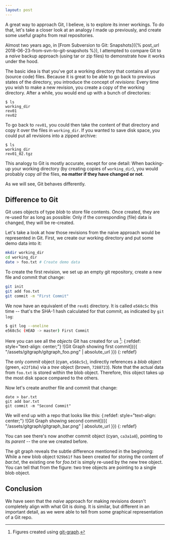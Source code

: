 ```yaml
---
layout: post
---
```


A great way to approach Git, I believe, is to explore its inner workings. To do that, let's take a closer look at an analogy I made up previously, and create some useful graphs from real repositories.

Almost two years ago, in [From Subversion to Git: Snapshots]({% post_url 2018-06-23-from-svn-to-git-snapshots %}), I attempted to compare Git to a *naive* backup approach (using tar or zip files) to demonstrate how it works under the hood.

The basic idea is that you've got a working directory that contains all your (source code) files. Because it is great to be able to go back to previous states of the directory, you introduce the concept of *revisions*: Every time you wish to make a new revision, you create a copy of the working directory. After a while, you would end up with a bunch of directories:

```
$ ls
working_dir
rev01
rev02
```

To go back to `rev01`, you could then take the content of that directory and copy it over the files in `working_dir`. If you wanted to save disk space, you could put all revisions into a zipped archive:
```
$ ls
working_dir
rev01_02.tgz
```

This analogy to Git is mostly accurate, except for one detail: When backing-up your working directory (by creating copies of `working_dir`), you would probably copy *all* the files, **no matter if they have changed or not**.

As we will see, Git behaves differently.

## Difference to Git
Git uses objects of type *blob* to store file contents. Once created, they are re-used for as long as possible: Only if the corresponding (file) data is changed, they will be re-created.

Let's take a look at how those revisions from the naive approach would be represented in Git. First, we create our working directory and put some demo data into it:
```bash
mkdir working_dir
cd working_dir
date > foo.txt # Create demo data
```

To create the first revision, we set up an empty git repository, create a new file and commit that change:
```bash
git init
git add foo.txt
git commit -m "First Commit"
```

We now have an equivalent of the `rev01` directory. It is called `e568c5c` this time -- that's the SHA-1 hash calculated for that commit, as indicated by `git log`:

```bash
$ git log --oneline
e568c5c (HEAD -> master) First Commit
```

Here you can see all the *objects* Git has created for us [^1]:
{:refdef: style="text-align: center;"}
![Git Graph showing first commit]({{ "/assets/gitgraph/gitgraph_foo.png" | absolute_url }})
{: refdef}

The only *commit* object (cyan, `e568c5c`), indirectly references a *blob* object (green, `e22f10a`) via a *tree* object (brown, `7288723`). Note that the actual data from `foo.txt` is stored within the blob object. Therefore, this object takes up the most disk space compared to the others.

Now let's create another file and commit that change:
```
date > bar.txt
git add bar.txt
git commit -m "Second Commit"
```

We will end up with a repo that looks like this:
{:refdef: style="text-align: center;"}
![Git Graph showing second commit]({{ "/assets/gitgraph/gitgraph_bar.png" | absolute_url }})
{: refdef}

You can see there's now another commit object (cyan, `ca3a1a8`), pointing to its *parent* -- the one we created before.

The git graph reveals the subtle difference mentioned in the beginning: While a new blob object `929b61f` has been created for storing the content of *bar.txt*, the existing one for *foo.txt* is simply re-used by the new tree object. You can tell that from the figure: two tree objects are pointing to a single blob object.

## Conclusion
We have seen that the *naive* approach for making revisions doesn't completely align with what Git is doing. It is similar, but different in an important detail, as we were able to tell from some graphical representation of a Git repo.

[^1]: Figures created using [git-graph](https://pypi.org/project/git-graph/).
